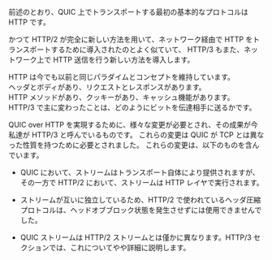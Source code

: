 前述のとおり、QUIC 上でトランスポートする最初の基本的なプロトコルは HTTP です。

かつて HTTP/2 が完全に新しい方法を用いて、ネットワーク経由で HTTP をトランスポートするために導入されたのとよく似ていて、
HTTP/3 もまた、ネットワーク上で HTTP 送信を行う新しい方法を導入します。

HTTP は今でも以前と同じパラダイムとコンセプトを維持しています。  
ヘッダとボディがあり、リクエストとレスポンスがあります。  
HTTP メソッドがあり、クッキーがあり、キャッシュ機能があります。  
HTTP/3 で主に変わったことは、どのようにビットを伝達相手に送るかです。

QUIC over HTTP を実現するために、様々な変更が必要とされ、その成果が今私達が HTTP/3 と呼んでいるものです。
これらの変更は QUIC が TCP とは異なった性質を持つために必要とされました。
これらの変更は、以下のものを含んでいます。

 - QUIC において、ストリームはトランスポート自体により提供されますが、その一方で HTTP/2 において、ストリームは HTTP レイヤで実行されます。

 - ストリームが互いに独立しているため、HTTP/2 で使われているヘッダ圧縮プロトコルは、ヘッドオブブロック状態を発生させずには使用できませんでした。

 - QUIC ストリームは HTTP/2 ストリームとは僅かに異なります。HTTP/3 セクションでは、これについてやや詳細に説明します。
